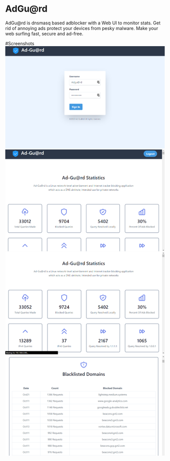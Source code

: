 # AdGu@rd
AdGu@rd is dnsmasq based adblocker with a Web UI to monitor stats. Get rid of annoying ads protect your devices from pesky malware. Make your web surfing fast, secure and ad-free.

#Screenshots
![](Screenshots/Login.png) ![](Screenshots/Stats1.png) ![](Screenshots/Stats2.png) ![](Screenshots/Stats3.png)
